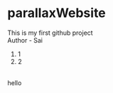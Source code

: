 # parallaxWebsite
This is my first github project
<br>
Author - Sai
<ol>
  <li>1</li>
  <li>2</li>
</ol>
<br>
hello